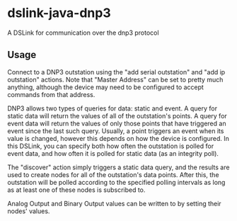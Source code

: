 # dslink-java-dnp3
A DSLink for communication over the dnp3 protocol

## Usage
Connect to a DNP3 outstation using the "add serial outstation" and "add ip outstation" actions. Note that "Master Address" can be set to pretty much anything, although the device may need to be configured to accept commands from that address. 

DNP3 allows two types of queries for data: static and event. A query for static data will return the values of all of the outstation's points. A query for event data will return the values of only those points that have triggered an event since the last such query. Usually, a point triggers an event when its value is changed, however this depends on how the device is configured. In this DSLink, you can specify both how often the outstation is polled for event data, and how often it is polled for static data (as an integrity poll).

The "discover" action simply triggers a static data query, and the results are used to create nodes for all of the outstation's
data points. After this, the outstation will be polled according to the specified polling intervals as long as at least one of these nodes is subscribed to.

Analog Output and Binary Output values can be written to by setting their nodes' values.
